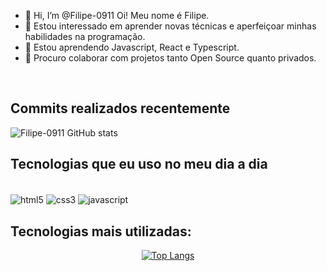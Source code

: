 - 👋 Hi, I’m @Filipe-0911 Oi! Meu nome é Filipe.
- 👀 Estou interessado em aprender novas técnicas e aperfeiçoar minhas habilidades na programação.
- 🌱 Estou aprendendo Javascript, React e Typescript.
- 💞️ Procuro colaborar com projetos tanto Open Source quanto privados.
<br/>

## Commits realizados recentemente

<div>
  
![Filipe-0911 GitHub stats](https://github-readme-stats.vercel.app/api?username=Filipe-0911&show_icons=true&theme=radical)

</div>

## Tecnologias que eu uso no meu dia a dia

<div style="display: inline_block"><br/>
  <img align="center" alt="html5" src="https://img.shields.io/badge/HTML5-E34F26?style=for-the-badge&logo=html5&logoColor=white" />
    <img align="center" alt="css3" src="https://img.shields.io/badge/CSS3-1572B6?style=for-the-badge&logo=css3&logoColor=white" />
    <img align="center" alt="javascript" src="https://img.shields.io/badge/JavaScript-F7DF1E?style=for-the-badge&logo=javascript&logoColor=black" />
</div>

## Tecnologias mais utilizadas: 

<div align="center" style="display: inline_block">
  
[![Top Langs](https://github-readme-stats.vercel.app/api/top-langs/?username=Filipe-0911&layout=pie)](https://github.com/anuraghazra/github-readme-stats)

</div>
